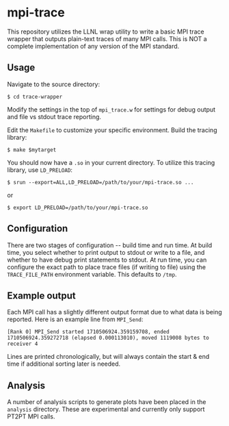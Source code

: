 # mpi-trace

This repository utilizes the LLNL wrap utility to write a basic MPI trace wrapper that outputs plain-text traces of many MPI calls.
This is NOT a complete implementation of any version of the MPI standard.

## Usage

Navigate to the source directory:
```
$ cd trace-wrapper
```

Modify the settings in the top of ``mpi_trace.w`` for settings for debug output and file vs stdout trace reporting.

Edit the ``Makefile`` to customize your specific environment.
Build the tracing library:
```
$ make $mytarget
```

You should now have a ``.so`` in your current directory.
To utilize this tracing library, use ``LD_PRELOAD``:
```
$ srun --export=ALL,LD_PRELOAD=/path/to/your/mpi-trace.so ...
```
or
```
$ export LD_PRELOAD=/path/to/your/mpi-trace.so
```

## Configuration

There are two stages of configuration -- build time and run time.
At build time, you select whether to print output to stdout or write to a file, and whether to have debug print statements to stdout.
At run time, you can configure the exact path to place trace files (if writing to file) using the ``TRACE_FILE_PATH`` environment variable.
This defaults to ``/tmp``.

## Example output

Each MPI call has a slightly different output format due to what data is being reported. Here is an example line from ``MPI_Send``:
```
[Rank 0] MPI_Send started 1710506924.359159708, ended 1710506924.359272718 (elapsed 0.000113010), moved 1119008 bytes to receiver 4
```
Lines are printed chronologically, but will always contain the start & end time if additional sorting later is needed.


## Analysis

A number of analysis scripts to generate plots have been placed in the ``analysis`` directory. These are experimental and currently only support PT2PT MPI calls.
